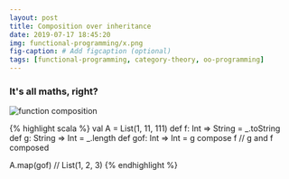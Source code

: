 ```yaml
---
layout: post
title: Composition over inheritance
date: 2019-07-17 18:45:20
img: functional-programming/x.png 
fig-caption: # Add figcaption (optional)
tags: [functional-programming, category-theory, oo-programming]
---
```


### It's all maths, right?
                         
![function composition]({{site.baseurl}}/assets/img/functional-programming/category-theory-small.png)

{% highlight scala %}
val A = List(1, 11, 111)
def f: Int => String = _.toString 
def g: String => Int = _.length
def gof: Int => Int = g compose f // g and f composed

A.map(gof) // List(1, 2, 3)
{% endhighlight %}
